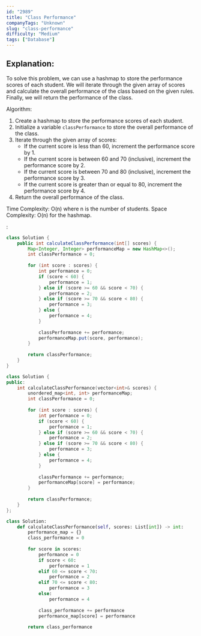 ```yaml
---
id: "2989"
title: "Class Performance"
companyTags: "Unknown"
slug: "class-performance"
difficulty: "Medium"
tags: ["Database"]
---
```


## Explanation:
To solve this problem, we can use a hashmap to store the performance scores of each student. We will iterate through the given array of scores and calculate the overall performance of the class based on the given rules. Finally, we will return the performance of the class.

Algorithm:
1. Create a hashmap to store the performance scores of each student.
2. Initialize a variable `classPerformance` to store the overall performance of the class.
3. Iterate through the given array of scores:
   - If the current score is less than 60, increment the performance score by 1.
   - If the current score is between 60 and 70 (inclusive), increment the performance score by 2.
   - If the current score is between 70 and 80 (inclusive), increment the performance score by 3.
   - If the current score is greater than or equal to 80, increment the performance score by 4.
4. Return the overall performance of the class.

Time Complexity: O(n) where n is the number of students.
Space Complexity: O(n) for the hashmap.

:

```java
class Solution {
    public int calculateClassPerformance(int[] scores) {
        Map<Integer, Integer> performanceMap = new HashMap<>();
        int classPerformance = 0;
        
        for (int score : scores) {
            int performance = 0;
            if (score < 60) {
                performance = 1;
            } else if (score >= 60 && score < 70) {
                performance = 2;
            } else if (score >= 70 && score < 80) {
                performance = 3;
            } else {
                performance = 4;
            }
            
            classPerformance += performance;
            performanceMap.put(score, performance);
        }
        
        return classPerformance;
    }
}
```

```cpp
class Solution {
public:
    int calculateClassPerformance(vector<int>& scores) {
        unordered_map<int, int> performanceMap;
        int classPerformance = 0;
        
        for (int score : scores) {
            int performance = 0;
            if (score < 60) {
                performance = 1;
            } else if (score >= 60 && score < 70) {
                performance = 2;
            } else if (score >= 70 && score < 80) {
                performance = 3;
            } else {
                performance = 4;
            }
            
            classPerformance += performance;
            performanceMap[score] = performance;
        }
        
        return classPerformance;
    }
};
```

```python
class Solution:
    def calculateClassPerformance(self, scores: List[int]) -> int:
        performance_map = {}
        class_performance = 0
        
        for score in scores:
            performance = 0
            if score < 60:
                performance = 1
            elif 60 <= score < 70:
                performance = 2
            elif 70 <= score < 80:
                performance = 3
            else:
                performance = 4
                
            class_performance += performance
            performance_map[score] = performance
            
        return class_performance
```